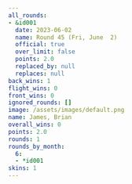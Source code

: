 ```yaml
---
all_rounds:
- &id001
  date: 2023-06-02
  name: Round 45 (Fri, June  2)
  official: true
  over_limit: false
  points: 2.0
  replaced_by: null
  replaces: null
back_wins: 1
flight_wins: 0
front_wins: 0
ignored_rounds: []
image: /assets/images/default.png
name: James, Brian
overall_wins: 0
points: 2.0
rounds: 1
rounds_by_month:
  6:
  - *id001
skins: 1
---
```

